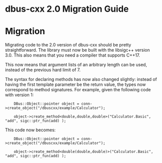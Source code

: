dbus-cxx 2.0 Migration Guide
===

# Migration
Migrating code to the 2.0 version of dbus-cxx should be pretty straightforward.
The library must now be built with the libsigc++ version 3.0.  This also means
that you need a compiler that supports C++17.

This now means that argument lists of an arbitrary length can be used, instead
of the previous hard limit of 7.

The syntax for declaring methods has now also changed slightly: instead of
having the first template parameter be the return value, the types now correspond
to method signatures.  For example, given the following code with version 1:
```
    DBus::Object::pointer object = conn->create_object("/dbuscxx/example/Calculator");

    object->create_method<double,double,double>("Calculator.Basic", "add", sigc::ptr_fun(add) );
```

This code now becomes:
```
    DBus::Object::pointer object = conn->create_object("/dbuscxx/example/Calculator");

    object->create_method<double(double,double)>("Calculator.Basic", "add", sigc::ptr_fun(add) );
```
